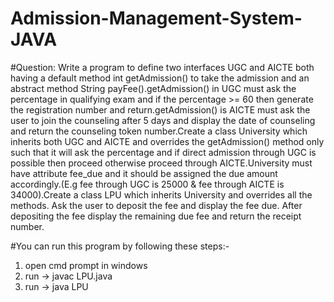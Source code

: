 # Admission-Management-System-JAVA


#Question: Write a program to define two interfaces UGC and AICTE both having a default method int getAdmission() to take the admission and an abstract method String payFee().getAdmission() in UGC must ask the percentage in qualifying exam and if the percentage >= 60 then generate the registration number and return.getAdmission() is AICTE must ask the user to join the counseling after 5 days and display the date of counseling and return the counseling token number.Create a class University which inherits both UGC and AICTE and overrides the getAdmission() method only such that it will ask the percentage and if direct admission through UGC is possible then proceed otherwise proceed through AICTE.University must have attribute fee_due and it should be assigned the due amount accordingly.(E.g fee through UGC is 25000 & fee through AICTE is 34000).Create a class LPU which inherits University and overrides all the methods. Ask the user to deposit the fee and display the fee due. After depositing the fee display the remaining due fee and return the receipt number.


#You can run this program by following these steps:-

1. open cmd prompt in windows
2. run -> javac LPU.java
3. run -> java LPU
